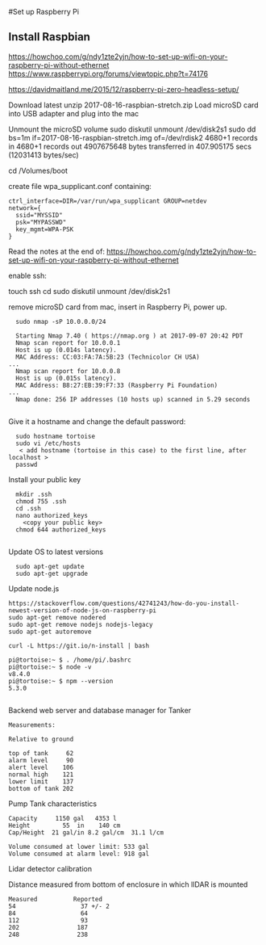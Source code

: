 #Set up Raspberry Pi

## Install Raspbian
  https://howchoo.com/g/ndy1zte2yjn/how-to-set-up-wifi-on-your-raspberry-pi-without-ethernet
  https://www.raspberrypi.org/forums/viewtopic.php?t=74176
  
https://davidmaitland.me/2015/12/raspberry-pi-zero-headless-setup/

  Download latest
  unzip 2017-08-16-raspbian-stretch.zip
  Load microSD card into USB adapter and plug into the mac

  Unmount the microSD volume
  sudo diskutil unmount /dev/disk2s1
  sudo dd bs=1m if=2017-08-16-raspbian-stretch.img of=/dev/rdisk2
4680+1 records in
4680+1 records out
4907675648 bytes transferred in 407.905175 secs (12031413 bytes/sec)
  

  cd /Volumes/boot

  create file wpa_supplicant.conf containing:

  ````
  ctrl_interface=DIR=/var/run/wpa_supplicant GROUP=netdev
  network={
    ssid="MYSSID"
    psk="MYPASSWD"
    key_mgmt=WPA-PSK
  }
  ````

Read the notes at the end of:
https://howchoo.com/g/ndy1zte2yjn/how-to-set-up-wifi-on-your-raspberry-pi-without-ethernet

  enable ssh:

  touch ssh
  cd
  sudo diskutil unmount /dev/disk2s1

  remove microSD card from mac, insert in Raspberry Pi, power up.
````
  sudo nmap -sP 10.0.0.0/24
  
  Starting Nmap 7.40 ( https://nmap.org ) at 2017-09-07 20:42 PDT
  Nmap scan report for 10.0.0.1
  Host is up (0.014s latency).
  MAC Address: CC:03:FA:7A:5B:23 (Technicolor CH USA)
...
  Nmap scan report for 10.0.0.8
  Host is up (0.015s latency).
  MAC Address: B8:27:EB:39:F7:33 (Raspberry Pi Foundation)
...
  Nmap done: 256 IP addresses (10 hosts up) scanned in 5.29 seconds
  

````
Give it a hostname and change the default password:
````
  sudo hostname tortoise
  sudo vi /etc/hosts
   < add hostname (tortoise in this case) to the first line, after localhost >
  passwd
````
Install your public key

````
  mkdir .ssh
  chmod 755 .ssh
  cd .ssh
  nano authorized_keys
    <copy your public key>
  chmod 644 authorized_keys
  
````

Update OS to latest versions

````
  sudo apt-get update
  sudo apt-get upgrade
````

Update node.js
````
https://stackoverflow.com/questions/42741243/how-do-you-install-newest-version-of-node-js-on-raspberry-pi
sudo apt-get remove nodered
sudo apt-get remove nodejs nodejs-legacy
sudo apt-get autoremove

curl -L https://git.io/n-install | bash

pi@tortoise:~ $ . /home/pi/.bashrc
pi@tortoise:~ $ node -v
v8.4.0
pi@tortoise:~ $ npm --version
5.3.0
 
````




Backend web server and database manager for Tanker

````
Measurements:

Relative to ground

top of tank     62
alarm level     90
alert level    106
normal high    121
lower limit    137
bottom of tank 202
````

Pump Tank characteristics
````
Capacity     1150 gal   4353 l
Height         55  in    140 cm
Cap/Height  21 gal/in 8.2 gal/cm  31.1 l/cm

Volume consumed at lower limit: 533 gal
Volume consumed at alarm level: 918 gal
````

Lidar detector calibration

Distance measured from bottom of enclosure in which lIDAR is mounted
````
Measured          Reported
54                  37 +/- 2
84                  64
112                 93
202                187
248                238
````
